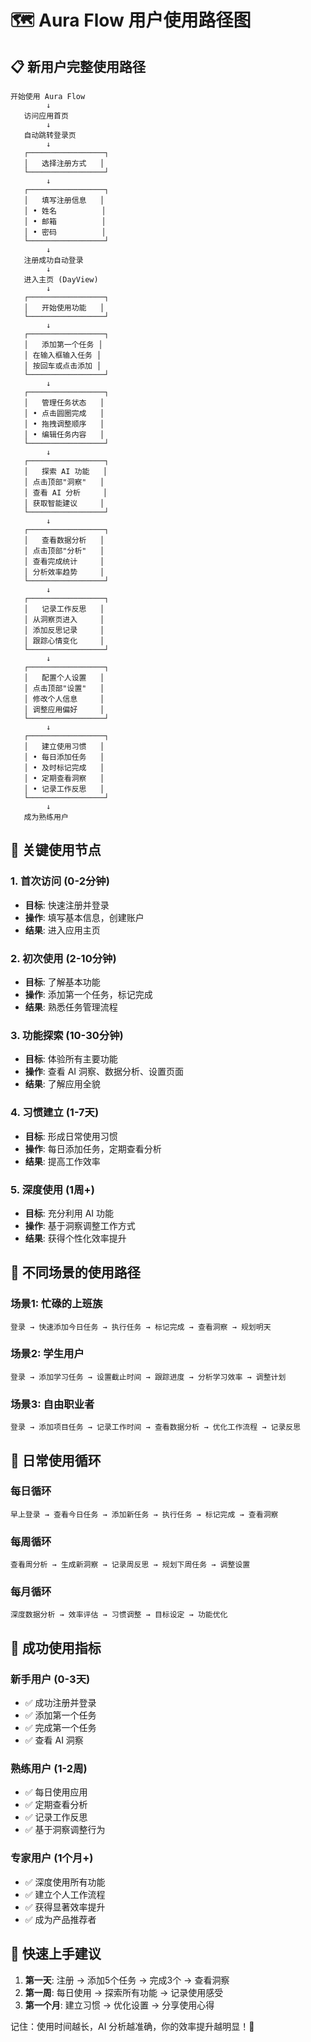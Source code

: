 # 🗺️ Aura Flow 用户使用路径图

## 📋 新用户完整使用路径

```
开始使用 Aura Flow
        ↓
   访问应用首页
        ↓
   自动跳转登录页
        ↓
   ┌─────────────────┐
   │   选择注册方式   │
   └─────────────────┘
        ↓
   ┌─────────────────┐
   │   填写注册信息   │
   │ • 姓名          │
   │ • 邮箱          │
   │ • 密码          │
   └─────────────────┘
        ↓
   注册成功自动登录
        ↓
   进入主页 (DayView)
        ↓
   ┌─────────────────┐
   │   开始使用功能   │
   └─────────────────┘
        ↓
   ┌─────────────────┐
   │   添加第一个任务 │
   │ 在输入框输入任务 │
   │ 按回车或点击添加 │
   └─────────────────┘
        ↓
   ┌─────────────────┐
   │   管理任务状态   │
   │ • 点击圆圈完成   │
   │ • 拖拽调整顺序   │
   │ • 编辑任务内容   │
   └─────────────────┘
        ↓
   ┌─────────────────┐
   │   探索 AI 功能   │
   │ 点击顶部"洞察"   │
   │ 查看 AI 分析     │
   │ 获取智能建议     │
   └─────────────────┘
        ↓
   ┌─────────────────┐
   │   查看数据分析   │
   │ 点击顶部"分析"   │
   │ 查看完成统计     │
   │ 分析效率趋势     │
   └─────────────────┘
        ↓
   ┌─────────────────┐
   │   记录工作反思   │
   │ 从洞察页进入     │
   │ 添加反思记录     │
   │ 跟踪心情变化     │
   └─────────────────┘
        ↓
   ┌─────────────────┐
   │   配置个人设置   │
   │ 点击顶部"设置"   │
   │ 修改个人信息     │
   │ 调整应用偏好     │
   └─────────────────┘
        ↓
   ┌─────────────────┐
   │   建立使用习惯   │
   │ • 每日添加任务   │
   │ • 及时标记完成   │
   │ • 定期查看洞察   │
   │ • 记录工作反思   │
   └─────────────────┘
        ↓
   成为熟练用户
```

## 🎯 关键使用节点

### 1. 首次访问 (0-2分钟)
- **目标**: 快速注册并登录
- **操作**: 填写基本信息，创建账户
- **结果**: 进入应用主页

### 2. 初次使用 (2-10分钟)
- **目标**: 了解基本功能
- **操作**: 添加第一个任务，标记完成
- **结果**: 熟悉任务管理流程

### 3. 功能探索 (10-30分钟)
- **目标**: 体验所有主要功能
- **操作**: 查看 AI 洞察、数据分析、设置页面
- **结果**: 了解应用全貌

### 4. 习惯建立 (1-7天)
- **目标**: 形成日常使用习惯
- **操作**: 每日添加任务，定期查看分析
- **结果**: 提高工作效率

### 5. 深度使用 (1周+)
- **目标**: 充分利用 AI 功能
- **操作**: 基于洞察调整工作方式
- **结果**: 获得个性化效率提升

## 📱 不同场景的使用路径

### 场景1: 忙碌的上班族
```
登录 → 快速添加今日任务 → 执行任务 → 标记完成 → 查看洞察 → 规划明天
```

### 场景2: 学生用户
```
登录 → 添加学习任务 → 设置截止时间 → 跟踪进度 → 分析学习效率 → 调整计划
```

### 场景3: 自由职业者
```
登录 → 添加项目任务 → 记录工作时间 → 查看数据分析 → 优化工作流程 → 记录反思
```

## 🔄 日常使用循环

### 每日循环
```
早上登录 → 查看今日任务 → 添加新任务 → 执行任务 → 标记完成 → 查看洞察
```

### 每周循环
```
查看周分析 → 生成新洞察 → 记录周反思 → 规划下周任务 → 调整设置
```

### 每月循环
```
深度数据分析 → 效率评估 → 习惯调整 → 目标设定 → 功能优化
```

## 🎯 成功使用指标

### 新手用户 (0-3天)
- ✅ 成功注册并登录
- ✅ 添加第一个任务
- ✅ 完成第一个任务
- ✅ 查看 AI 洞察

### 熟练用户 (1-2周)
- ✅ 每日使用应用
- ✅ 定期查看分析
- ✅ 记录工作反思
- ✅ 基于洞察调整行为

### 专家用户 (1个月+)
- ✅ 深度使用所有功能
- ✅ 建立个人工作流程
- ✅ 获得显著效率提升
- ✅ 成为产品推荐者

## 🚀 快速上手建议

1. **第一天**: 注册 → 添加5个任务 → 完成3个 → 查看洞察
2. **第一周**: 每日使用 → 探索所有功能 → 记录使用感受
3. **第一个月**: 建立习惯 → 优化设置 → 分享使用心得

记住：使用时间越长，AI 分析越准确，你的效率提升越明显！🎉
